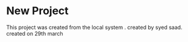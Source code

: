 # New Project
This project was created from the local system .
created by syed saad.
created on 29th march